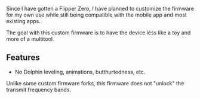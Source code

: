 Since I have gotten a Flipper Zero, I have planned to customize the firmware for my own use while still being compatible with the mobile app and most existing apps.

The goal with this custom firmware is to have the device less like a toy and more of a multitool.



## Features

- No Dolphin leveling, animations, butthurtedness, etc.

Unlike some custom firmware forks, this firmware does not "unlock" the transmit frequency bands. 